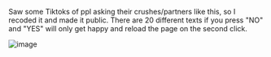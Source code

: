 Saw some Tiktoks of ppl asking their crushes/partners like this, so I recoded it and made it public.
There are 20 different texts if you press "NO" and "YES" will only get happy and reload the page on the second click.

![image](https://github.com/braacr/ValentinesYesOrNo/assets/68380465/b3dc5a96-75de-4034-bcc6-f36344ced40f)
